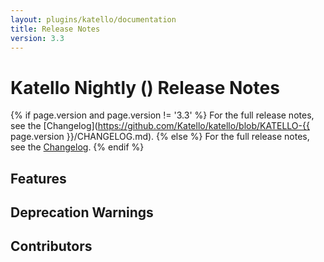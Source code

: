 ```yaml
---
layout: plugins/katello/documentation
title: Release Notes
version: 3.3
---
```


# Katello Nightly () Release Notes

{% if page.version and page.version != '3.3' %}
For the full release notes, see the [Changelog](https://github.com/Katello/katello/blob/KATELLO-{{ page.version }}/CHANGELOG.md).
{% else %}
For the full release notes, see the [Changelog](https://github.com/Katello/katello/blob/master/CHANGELOG.md).
{% endif %}

## Features

## Deprecation Warnings

## Contributors

